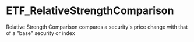 # ETF_RelativeStrengthComparison
 Relative Strength Comparison compares a security's price change with that of a "base" security or index
